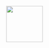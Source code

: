 <div id="header" align="center">
  <img src="https://media.giphy.com/media/XuGpYEHn7STv4RpQdv/giphy.gif" width="100"/>
</div>
